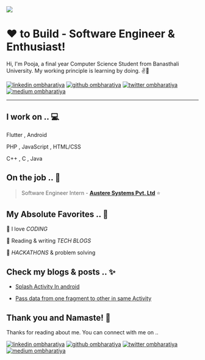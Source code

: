 

<!-- links to social media icons -->
<!-- no need to change these -->

<!-- icons  -->

[1.1]: https://github.com/ombharatiya/ombharatiya/blob/master/assets/icons/icons8-linkedin-48.png (linkedin icon with padding)
[2.1]: https://github.com/ombharatiya/ombharatiya/blob/master/assets/icons/icons8-github-48.png (github icon with padding)
[3.1]: https://github.com/ombharatiya/ombharatiya/blob/master/assets/icons/icons8-twitter-48.png (twitter icon with padding)
[4.1]: https://github.com/ombharatiya/ombharatiya/blob/master/assets/icons/icons8-medium-new-48.png (medium icon with padding)


<!-- links to my social media accounts -->

[1]: https://www.linkedin.com/in/pooja134
[2]: https://www.github.com/poojaagrawal134
[3]: https://www.twitter.com/poojaagrawal134
[4]: http://www.medium.com/@poojaagrawal134






<!-- section - intro -->
<img src="https://github.com/ombharatiya/ombharatiya/blob/master/assets/icons/banner.jpg">

# ❤ to Build - Software Engineer & Enthusiast!


Hi, I'm Pooja, a final year Computer Science Student from Banasthali University. My working principle is learning by doing. ✌💖

<!-- section - intro -->

<!-- section - social media icons -->

[![linkedin ombharatiya][1.1]][1]
[![github ombharatiya][2.1]][2]
[![twitter ombharatiya][3.1]][3]
[![medium ombharatiya][4.1]][4]


<!-- section - social media icons -->

 ---

<!-- section - skills -->

## I work on .. 💻

Flutter , Android

PHP , JavaScript , HTML/CSS

C++ , C , Java

<!-- section - skills -->

<!-- section - job details -->

## On the job .. 💯

> Software Engineer Intern - [**Austere Systems Pvt. Ltd**](https://austeresystems.com/)  ⭐




<!-- section - job details -->


<!-- section - interests -->

## My Absolute Favorites .. 💖

🦄 I love _CODING_

📰 Reading & writing _TECH BLOGS_

🍕 _HACKATHONS_ & problem solving

<!-- section - interests -->

<!-- section - blogs -->

## Check my blogs & posts .. ✨

- [Splash Activity In android](https://medium.com/@poojaagrawal134/splashactivity-in-android-studio-65f903f805ce)

- [Pass data from one fragment to other in same Activity](https://medium.com/@poojaagrawal134/splashactivity-in-android-studio-65f903f805ce)



<!-- section - blogs -->






## Thank you and Namaste! 🙏

Thanks for reading about me. You can connect with me on ..

<!-- section - social media icons -->

[![linkedin ombharatiya][1.1]][1]
[![github ombharatiya][2.1]][2]
[![twitter ombharatiya][3.1]][3]
[![medium ombharatiya][4.1]][4]

<!-- section - social media icons -->


